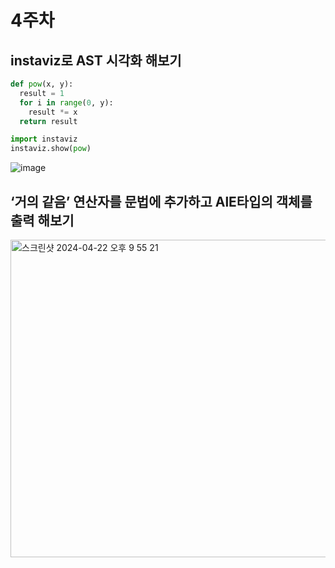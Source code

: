 # 4주차

## instaviz로 AST 시각화 해보기
```python
def pow(x, y):
  result = 1
  for i in range(0, y):
    result *= x
  return result

import instaviz
instaviz.show(pow)
```
![image](https://github.com/mikaniz/CPython-Guide/assets/92143119/e0462f9b-f336-4813-a585-2cf34f6794bc)

## ‘거의 같음’ 연산자를 문법에 추가하고 AlE타입의 객체를 출력 해보기
<img width="508" alt="스크린샷 2024-04-22 오후 9 55 21" src="https://github.com/mikaniz/CPython-Guide/assets/92143119/c8dd0c70-dbe4-482b-a2d9-32006f415cc0">

